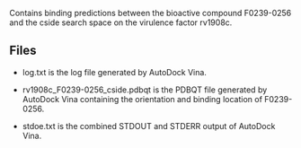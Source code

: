 Contains binding predictions between the bioactive compound F0239-0256 and the cside search space on the virulence factor rv1908c.

## Files

- log.txt is the log file generated by AutoDock Vina.

- rv1908c_F0239-0256_cside.pdbqt is the PDBQT file generated by AutoDock Vina containing the orientation and binding location of F0239-0256.

- stdoe.txt is the combined STDOUT and STDERR output of AutoDock Vina.

